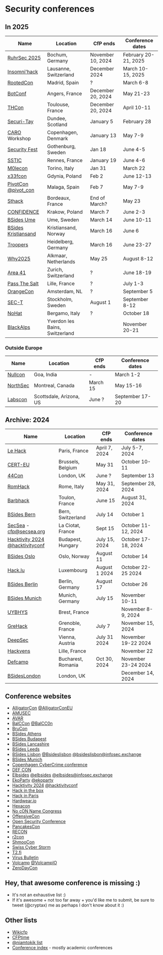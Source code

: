 # Security conferences

## In 2025

| Name           | Location	| CfP ends |  Conference dates |
| ---------------- | ------------- | ------------ | -------------------------|
| [RuhrSec 2025](https://www.ruhrsec.de/2025/) | Bochum, Germany | November 10, 2024 | February 20-21, 2025 |
| [Insomni'hack](https://insomnihack.ch) | Lausanne, Switzerland | December 2024 | March 10-15, 2025 |
| [RootedCon](https://www.rootedcon.com/) | Madrid, Spain | ? | March 6-8 |
| [BotConf](https://www.botconf.eu) | Angers, France | December 20, 2024 | May 21-23 |
| [THCon](https://thcon.party/) | Toulouse, France | December 20, 2024 | April 10-11 |
| [Securi-Tay](https://securi-tay.co.uk/) | Dundee, Scotland | January 5 | February 28 |
| [CARO](https://www.caro2025.org/event/c42cfc49-86ec-43e7-adf8-8de5ddb6d3cb/home) Workshop | Copenhagen, Denmark | January 13 | May 7-9 |
| [Security Fest](https://securityfest.com) | Gothenburg, Sweden | Jan 18 | June 4-5 |
| [SSTIC](https://www.sstic.org) | Rennes, France | January 19 | June 4-6 |
| [M0lecon](https://m0lecon.it/) | Torino, Italy | Jan 31 | March 22 | 
| [x33fcon](https://x33fcon.com) |  Gdynia, Poland | Feb 2 | June 12-13 |
| [PivotCon](https://pivotcon.org) [@pivot_con](https://twitter.com/pivot_con) | Malaga, Spain | Feb 7 | May 7-9 |
| [Sthack](https://sthack.fr) | Bordeaux, France | End of March? | May 23 |
| [CONFIDENCE](https://confidence-conference.org/) | Krakow, Poland | March 7 | June 2-3 |
| [BSides Ume](https://indico.neic.no/event/273/abstracts/) | Ume, Sweden | March 14 | June 10-11 |
| [BSides Kristiansand](https://bsideskrs.no) | Kristiansand, Norway | March 16 | June 6 |
| [Troopers](https://troopers.de/) | Heidelberg, Germany | March 16 | June 23-27 |
| [Why2025](https://why2025.org) | Alkmaar, Netherlands | May 25 | August 8-12 |
| [Area 41](https://area41.io) | Zurich, Switzerland | ? | June 18-19 |
| [Pass The Salt](https://pass-the-salt.org/) | Lille, France | ? | July 1-3 |
| [OrangeCon](https://orangecon.nl) | Amsterdam, NL | ? | September 5 |
| [SEC-T](https://sec-t.org) | Stockholm, Sweden | August 1 | September 8-12 |
| [NoHat](https://www.nohat.it/) | Bergamo, Italy | ? | October 18 |
| [BlackAlps](https://blackalps.ch) | Yverdon les Bains, Switzerland | | November 20-21 |

### Outside Europe

| Name           | Location	| CfP ends |  Conference dates |
| ---------------- | ------------- | ------------ | -------------------------|
| [Nullcon](https://nullcon.net) | Goa, India | - | March 1-2 |
| [NorthSec](https://nsec.io/cfp/) | Montreal, Canada | March 15 | May 15-16 |
| [Labscon](https://www.labscon.io) | Scottsdale, Arizona, US | June ? | September 17-20 |

## Archive: 2024

| Name           | Location	| CfP ends |  Conference dates |
| ---------------- | ------------- | ------------ | -------------------------|
| [Le Hack](https://lehack.org/cfp-apply-for-a-talk/) | Paris, France | April 7, 2024 | July 5-7, 2024 |
| [CERT-EU](https://cert.europa.eu/conference/tales-from-the-real-world) | Brussels, Belgium | May 31 | October 10-11 |
| [44Con](https://44con.com) | London, UK | June ? | September 13 |
| [RomHack](https://romhack.io/cfp) | Rome, Italy | May 31, 2024 | September 28, 2024 |
| [Barbhack](https://barbhack.fr) | Toulon, France | June 15 | August 31, 2024 |
| [BSides Bern](https://bern.bsides.ch/) | Bern, Switzerland | July 14 | October 1 |
| [SecSea](https://secsea.org/) - cfp@secsea.org | La Ciotat, France | Sept 15 | October 11-12, 2024 |
| [Hacktivity 2024](https://hacktivity.com) [@hacktivityconf](https://twitter.com/hacktivityconf) | Budapest, Hungary | July 15, 2024 | October 17-18, 2024 |
| [BSides Oslo](https://infosec.exchange/@bsidesoslo) | Oslo, Norway | August 11 | October 14 |
| [Hack.lu](https://hack.lu) | Luxembourg | August 1 2024 | October 22-25 2024 |
| [BSides Berlin](https://cfp.bsides.berlin/bsides-berlin-2024/cfp) | Berlin, Germany | August 17 | October 26 |
| [BSides Munich](https://2024.bsidesmunich.org/callforpapers/) | Munich, Germany | July 15 | November 10-11 |
| [UYBHYS](https://www.unlockyourbrain.bzh/en/unlock-your-brain-2/) | Brest, France | | November 8-9, 2024 |
| [GreHack](https://grehack.fr) | Grenoble, France | July 7 | November 15, 2024 |
| [DeepSec](https://www.deepsec.net/cfp.html) | Vienna, Austria | July 31 2024 | November 19-22 2024 |
| [Hackvens](https://hackvens.fr) | Lille, France | | November 22 |
| [Defcamp](https://def.camp/call-for-papers/) | Bucharest, Romania | Oct 30, 2024 | November 23-24 2024 |
| [BSidesLondon](https://www.securitybsides.org.uk/) | London, UK | | December 14, 2024 |

## Conference websites 

- [AlligatorCon](https://alligatorcon.eu) [@AlligatorConEU](https://twitter.com/AlligatorConEU)
- [AMUSEC](https://amusec.i2m.univ-amu.fr/)
- [AVAR](https://aavar.org/cybersecurity-conference/)
- [BalCCon](https://balccon.org) [@BalCC0n](https://twitter.com/BalCC0n)
- [BruCon](https://www.brucon.org/2023/)
- [BSides Athens](https://www.bsidesath.gr/cfp.php)
- [BSides Budapest](https://2024.bsidesbud.com/call-for-paper/)
- [BSides Lancashire](https://www.bsideslancashire.org)
- [BSides Leeds](https://twitter.com/BSidesLeeds)
- [BSides Lisbon](https://cfp.bsideslisbon.org) [@Bsideslisbon](https://twitter.com/Bsideslisbon) [@bsideslisbon@infosec.exchange](https://infosec.exchange)
- [BSides Munich](https://2023.bsidesmunich.org/callforpapers/)
- [Copenhagen CyberCrime conference](https://www.cyberhagen.com)
- [DEF CON](https://defcon.org)
- [Elbsides](https://www.elbsides.eu/) [@elbsides](https://twitter.com/elbsides) [@elbsides@infosec.exchange](https://infosec.exchange)
- [EkoParty](https://ekoparty.org) [@ekoparty](https://twitter.com/ekoparty)
- [Hacktivity 2024](https://hacktivity.com/call-for-papers/) [@hacktivityconf](https://twitter.com/hacktivityconf)
- [Hack in the box](https://conference.hitb.org/)
- [Hack in Paris](https://hackinparis.com)
- [Hardwear.io](https://hardwear.io)
- [Hexacon](https://www.hexacon.fr)
- [No cON Name Congress](https://www.noconname.org/) 
- [OffensiveCon](https://cfp.offensivecon.org)
- [Open Security Conference](https://opensecurityconference.org/)
- [PancakesCon](https://pancakescon.com)
- [RECON](https://recon.cx/)
- [r2con](https://rada.re/con/2024/)
- [ShmooCon](https://shmoocon.org)
- [Swiss Cyber Storm](https://www.swisscyberstorm.com/)
- [T2.fi](https://t2.fi)
- [Virus Bulletin](https://www.virusbulletin.com)
- [Volcamp](https://www.volcamp.io/) [@VolcampIO](https://twitter.com/VolcampIO)
- [ZeroDayCon](https://www.zerodaycon.com)

## Hey, that awesome conference is missing :)

- It's not an exhaustive list :)
- If it's awesome + not too far away + you'd like me to submit, be sure to tweet (@cryptax) me as perhaps I don't know about it :)

## Other lists

- [Wikicfp](http://wikicfp.com)
- [CFPtime](http://cfptime.org)
- [@niamtokik list](https://twitter.com/niamtokik/lists/events)
- [Conference index](https://conferenceindex.org/conferences/security) - mostly academic conferences
